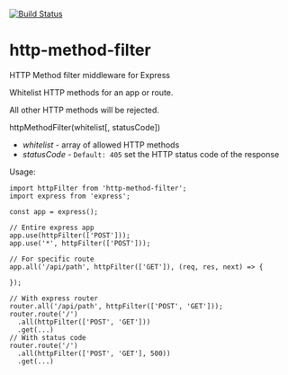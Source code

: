 [![Build Status](https://travis-ci.org/jacobtshirt/http-method-filter.svg?branch=master)](https://travis-ci.org/jacobtshirt/http-method-filter)
# http-method-filter



HTTP Method filter middleware for Express

Whitelist HTTP methods for an app or route.

All other HTTP methods will be rejected.

httpMethodFilter(whitelist[, statusCode])
* *whitelist* - array of allowed HTTP methods
* *statusCode* - `Default: 405` set the HTTP status code of the response



Usage:

```
import httpFilter from 'http-method-filter';
import express from 'express';

const app = express();

// Entire express app
app.use(httpFilter(['POST']));
app.use('*', httpFilter(['POST']));

// For specific route
app.all('/api/path', httpFilter(['GET']), (req, res, next) => {

});

// With express router
router.all('/api/path', httpFilter(['POST', 'GET']));
router.route('/')
  .all(httpFilter(['POST', 'GET']))
  .get(...)
// With status code
router.route('/')
  .all(httpFilter(['POST', 'GET'], 500))
  .get(...)
```
